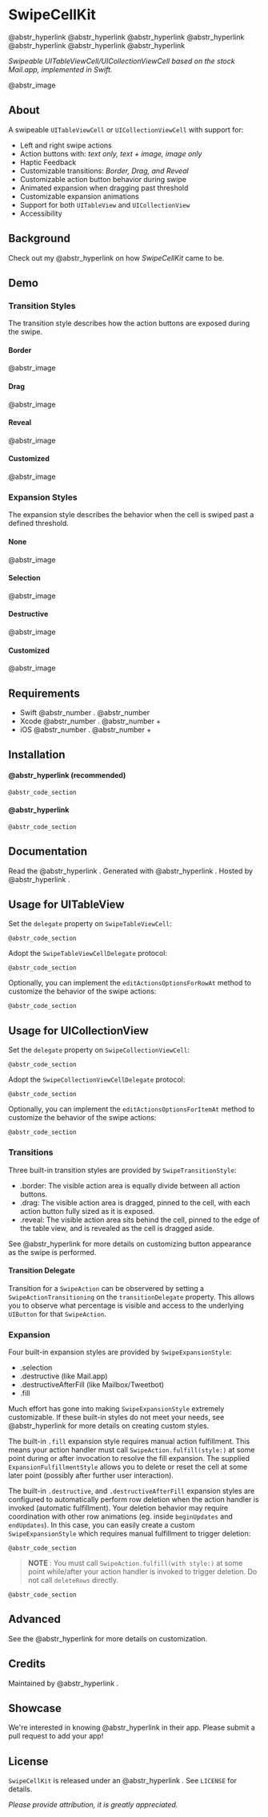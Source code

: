 # SwipeCellKit

@abstr_hyperlink @abstr_hyperlink @abstr_hyperlink @abstr_hyperlink @abstr_hyperlink @abstr_hyperlink @abstr_hyperlink 

_Swipeable UITableViewCell/UICollectionViewCell based on the stock Mail.app, implemented in Swift._

@abstr_image 

## About

A swipeable `UITableViewCell` or `UICollectionViewCell` with support for:

  * Left and right swipe actions
  * Action buttons with: _text only, text + image, image only_
  * Haptic Feedback
  * Customizable transitions: _Border, Drag, and Reveal_
  * Customizable action button behavior during swipe
  * Animated expansion when dragging past threshold
  * Customizable expansion animations
  * Support for both `UITableView` and `UICollectionView`
  * Accessibility



## Background

Check out my @abstr_hyperlink on how _SwipeCellKit_ came to be.

## Demo

### Transition Styles

The transition style describes how the action buttons are exposed during the swipe.

#### Border

@abstr_image 

#### Drag

@abstr_image 

#### Reveal

@abstr_image 

#### Customized

@abstr_image 

### Expansion Styles

The expansion style describes the behavior when the cell is swiped past a defined threshold.

#### None

@abstr_image 

#### Selection

@abstr_image 

#### Destructive

@abstr_image 

#### Customized

@abstr_image 

## Requirements

  * Swift @abstr_number . @abstr_number 
  * Xcode @abstr_number . @abstr_number +
  * iOS @abstr_number . @abstr_number +



## Installation

####  @abstr_hyperlink (recommended)

`@abstr_code_section`

####  @abstr_hyperlink 

`@abstr_code_section`

## Documentation

Read the @abstr_hyperlink . Generated with @abstr_hyperlink . Hosted by @abstr_hyperlink .

## Usage for UITableView

Set the `delegate` property on `SwipeTableViewCell`:

`@abstr_code_section`

Adopt the `SwipeTableViewCellDelegate` protocol:

`@abstr_code_section`

Optionally, you can implement the `editActionsOptionsForRowAt` method to customize the behavior of the swipe actions:

`@abstr_code_section`

## Usage for UICollectionView

Set the `delegate` property on `SwipeCollectionViewCell`:

`@abstr_code_section`

Adopt the `SwipeCollectionViewCellDelegate` protocol:

`@abstr_code_section`

Optionally, you can implement the `editActionsOptionsForItemAt` method to customize the behavior of the swipe actions:

`@abstr_code_section`

### Transitions

Three built-in transition styles are provided by `SwipeTransitionStyle`: 

  * .border: The visible action area is equally divide between all action buttons.
  * .drag: The visible action area is dragged, pinned to the cell, with each action button fully sized as it is exposed.
  * .reveal: The visible action area sits behind the cell, pinned to the edge of the table view, and is revealed as the cell is dragged aside.



See @abstr_hyperlink for more details on customizing button appearance as the swipe is performed.

#### Transition Delegate

Transition for a `SwipeAction` can be observered by setting a `SwipeActionTransitioning` on the `transitionDelegate` property. This allows you to observe what percentage is visible and access to the underlying `UIButton` for that `SwipeAction`. 

### Expansion

Four built-in expansion styles are provided by `SwipeExpansionStyle`: 

  * .selection
  * .destructive (like Mail.app)
  * .destructiveAfterFill (like Mailbox/Tweetbot)
  * .fill



Much effort has gone into making `SwipeExpansionStyle` extremely customizable. If these built-in styles do not meet your needs, see @abstr_hyperlink for more details on creating custom styles.

The built-in `.fill` expansion style requires manual action fulfillment. This means your action handler must call `SwipeAction.fulfill(style:)` at some point during or after invocation to resolve the fill expansion. The supplied `ExpansionFulfillmentStyle` allows you to delete or reset the cell at some later point (possibly after further user interaction).

The built-in `.destructive`, and `.destructiveAfterFill` expansion styles are configured to automatically perform row deletion when the action handler is invoked (automatic fulfillment). Your deletion behavior may require coordination with other row animations (eg. inside `beginUpdates` and `endUpdates`). In this case, you can easily create a custom `SwipeExpansionStyle` which requires manual fulfillment to trigger deletion:

`@abstr_code_section`

> **NOTE** : You must call `SwipeAction.fulfill(with style:)` at some point while/after your action handler is invoked to trigger deletion. Do not call `deleteRows` directly.

`@abstr_code_section`

## Advanced

See the @abstr_hyperlink for more details on customization.

## Credits

Maintained by @abstr_hyperlink .

## Showcase

We're interested in knowing @abstr_hyperlink in their app. Please submit a pull request to add your app! 

## License

`SwipeCellKit` is released under an @abstr_hyperlink . See `LICENSE` for details.

_Please provide attribution, it is greatly appreciated._
